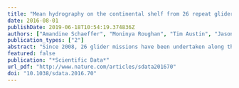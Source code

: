 ```yaml
---
title: "Mean hydrography on the continental shelf from 26 repeat glider deployments along Southeastern Australia"
date: 2016-08-01
publishDate: 2019-06-18T10:54:19.374836Z
authors: ["Amandine Schaeffer", "Moninya Roughan", "Tim Austin", "Jason D Everett", "David Griffin", "Ben Hollings", "Edward King", "Alessandra Mantovanelli", "Stuart Milburn", "Benedicte Pasquer", "Charitha Pattiaratchi", "Robin Robertson", "Dennis Stanley", "Iain Suthers", "Dana White"]
publication_types: ["2"]
abstract: "Since 2008, 26 glider missions have been undertaken along the continental shelf of southeastern Australia. Typically these missions have spanned the continental shelf on the inshore edge of the East Australian Current from 29.5–33.5°S. This comprehensive dataset of over 33,600 CTD profiles from the surface to within 10 m of the bottom in water depths ranging 25–200 m provides new and unprecedented high resolution observations of the properties of the continental shelf waters adjacent to a western boundary current, straddling the region where it separates from the coast. The region is both physically and biologically significant, and is also in a hotspot of ocean warming. We present gridded mean fields for temperature, salinity and density, but also dissolved oxygen and chlorophyll-a fluorescence indicative of phytoplankton biomass. This data will be invaluable for understanding shelf stratification, circulation, biophysical and bio-geochemical interactions, as well as for the validation of high-resolution ocean models or serving as teaching material."
featured: false
publication: "*Scientific Data*"
url_pdf: "http://www.nature.com/articles/sdata201670"
doi: "10.1038/sdata.2016.70"
---
```


